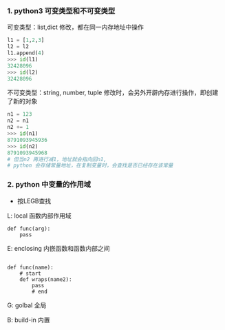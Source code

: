 ### 1. python3 可变类型和不可变类型

可变类型：list,dict
修改，都在同一内存地址中操作
```python
l1 = [1,2,3]
l2 = l2
l1.append(4)
>>> id(l1)
32428096
>>> id(l2)
32428096
```
不可变类型：string, number, tuple
修改时，会另外开辟内存进行操作，即创建了新的对象
```python
n1 = 123
n2 = n1
n2 += 1
>>> id(n1)
8791093945936
>>> id(n2)
8791093945968
# 但当n2 再进行减1，地址就会指向回n1,
# python 会存储常量地址，在复制变量时，会查找是否已经存在该常量
```

### 2. python 中变量的作用域
- 按LEGB查找

L: local 函数内部作用域
```
def func(arg):
    pass
```
E: enclosing 内嵌函数和函数内部之间
```

def func(name):
    # start
    def wraps(name2):
        pass
        # end 
```
G: golbal 全局

B: build-in 内置